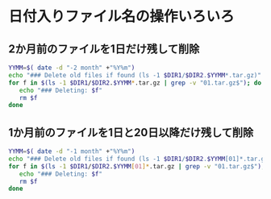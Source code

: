 ﻿# 日付入りファイル名の操作いろいろ

## 2か月前のファイルを1日だけ残して削除

```bash
YYMM=$( date -d "-2 month" +"%Y%m")
echo "### Delete old files if found (ls -1 $DIR1/$DIR2.$YYMM*.tar.gz)"
for f in $(ls -1 $DIR1/$DIR2.$YYMM*.tar.gz | grep -v "01.tar.gz$"); do
   echo "### Deleting: $f"
   rm $f
done
```

## 1か月前のファイルを1日と20日以降だけ残して削除

```bash
YYMM=$( date -d "-1 month" +"%Y%m")
echo "### Delete old files if found (ls -1 $DIR1/$DIR2.$YYMM[01]*.tar.gz)"
for f in $(ls -1 $DIR1/$DIR2.$YYMM[01]*.tar.gz | grep -v "01.tar.gz$"); do
   echo "### Deleting: $f"
   rm $f
done
```
